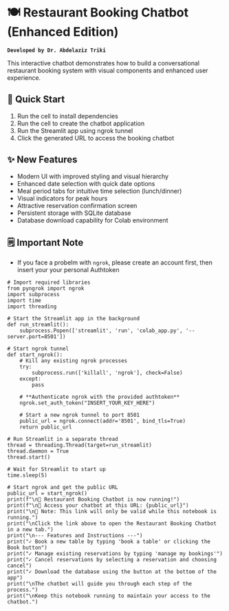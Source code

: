 # 🍽️ Restaurant Booking Chatbot (Enhanced Edition)

**`Developed by Dr. Abdelaziz Triki`**

This interactive chatbot demonstrates how to build a conversational restaurant booking system with visual components and enhanced user experience.

## 🚀 Quick Start
1. Run the cell to install dependencies
2. Run the cell to create the chatbot application
3. Run the Streamlit app using ngrok tunnel
4. Click the generated URL to access the booking chatbot

## ✨ New Features
- Modern UI with improved styling and visual hierarchy
- Enhanced date selection with quick date options
- Meal period tabs for intuitive time selection (lunch/dinner)
- Visual indicators for peak hours
- Attractive reservation confirmation screen
- Persistent storage with SQLite database
- Database download capability for Colab environment

## 🗒️ Important Note
- If you face a probelm with `ngrok`, please create an account first, then insert your your personal Authtoken

```
# Import required libraries
from pyngrok import ngrok
import subprocess
import time
import threading

# Start the Streamlit app in the background
def run_streamlit():
    subprocess.Popen(['streamlit', 'run', 'colab_app.py', '--server.port=8501'])

# Start ngrok tunnel
def start_ngrok():
    # Kill any existing ngrok processes
    try:
        subprocess.run(['killall', 'ngrok'], check=False)
    except:
        pass
    
    # **Authenticate ngrok with the provided authtoken**
    ngrok.set_auth_token("INSERT_YOUR_KEY_HERE") 
    
    # Start a new ngrok tunnel to port 8501
    public_url = ngrok.connect(addr='8501', bind_tls=True)
    return public_url

# Run Streamlit in a separate thread
thread = threading.Thread(target=run_streamlit)
thread.daemon = True
thread.start()

# Wait for Streamlit to start up
time.sleep(5)

# Start ngrok and get the public URL
public_url = start_ngrok()
print(f"\n🎉 Restaurant Booking Chatbot is now running!")
print(f"\n🔗 Access your chatbot at this URL: {public_url}")
print("\n📝 Note: This link will only be valid while this notebook is running.")
print("\nClick the link above to open the Restaurant Booking Chatbot in a new tab.")
print("\n--- Features and Instructions ---")
print("✓ Book a new table by typing 'book a table' or clicking the Book button")
print("✓ Manage existing reservations by typing 'manage my bookings'")
print("✓ Cancel reservations by selecting a reservation and choosing cancel")
print("✓ Download the database using the button at the bottom of the app")
print("\nThe chatbot will guide you through each step of the process.")
print("\nKeep this notebook running to maintain your access to the chatbot.")

  
